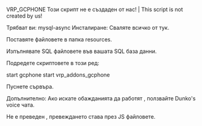 VRP_GCPHONE
Този скрипт не е създаден от нас! | This script is not created by us!

Трябват ви:
mysql-async
Инсталиране:
Сваляте всичко от тук.

Поставяте файловете в папка resources.

Изпълнявате SQL файловете във вашата SQL база данни.

Подредете скриптовете в този ред:

start gcphone
start vrp_addons_gcphone

Пуснете сървъра.

Допълнително:
Aко искате обажданията да работят , ползвайте Dunko's voice чата.

Не е преведен , превеждането става през JS файловете.
